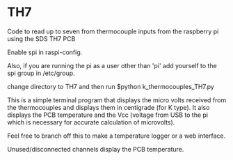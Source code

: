 # TH7
Code to read up to seven from thermocouple inputs  from the raspberry pi using the SDS TH7 PCB

Enable spi in raspi-config.

Also, if you are running the pi as a user other than 'pi' add yourself to the spi group 
in /etc/group.

change directory to TH7 and then run
$python k_thermocouples_TH7.py

This is a simple terminal program that displays the micro volts received from
the thermocouples and displays them in centigrade (for K type).
It also displays the PCB temperature and  the Vcc (voltage from USB to the pi
which is necessary for accurate calculation of microvolts).

Feel free to branch off this to make a temperature logger or a web interface.

Unused/disconnected channels display the PCB temperature.
